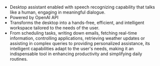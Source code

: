- Desktop assistant enabled with speech recognizing capability that talks like a human, engaging in meaningful dialogue.
- Powered by OpenAI API
- Transforms the desktop into a hands-free, efficient, and intelligent workspace tailored to the needs of the user.
- From scheduling tasks, writing down emails, fetching real-time information, controlling applications, retrieving weather updates or assisting in complex queries to providing personalized assistance, its intelligent capabilities adapt to the user's needs, making it an indispensable tool in enhancing productivity and simplifying daily routines.

